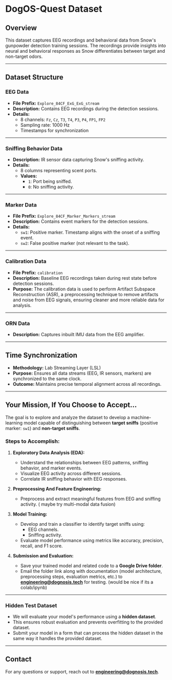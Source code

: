 # DogOS-Quest Dataset

## Overview
This dataset captures EEG recordings and behavioral data from Snow's gunpowder detection training sessions. The recordings provide insights into neural and behavioral responses as Snow differentiates between target and non-target odors.

---

## Dataset Structure

### **EEG Data**
- **File Prefix:** `Explore_84CF_ExG_ExG_stream`
- **Description:** Contains EEG recordings during the detection sessions.
- **Details:**
  - 8 channels: `Fz`, `Cz`, `T3`, `T4`, `P3`, `P4`, `FP1`, `FP2`
  - Sampling rate: 1000 Hz
  - Timestamps for synchronization

---

### **Sniffing Behavior Data**
- **Description:** IR sensor data capturing Snow's sniffing activity.
- **Details:**
  - 8 columns representing scent ports.
  - **Values:**
    - `1`: Port being sniffed.
    - `0`: No sniffing activity.

---

### **Marker Data**
- **File Prefix:** `Explore_84CF_Marker_Markers_stream`
- **Description:** Contains event markers for the detection sessions.
- **Details:**
  - `sw1`: Positive marker. Timestamp aligns with the onset of a sniffing event.
  - `sw2`: False positive marker (not relevant to the task).

---

### **Calibration Data**
- **File Prefix:** `calibration`
- **Description:** Baseline EEG recordings taken during rest state before detection sessions.
- **Purpose:** The calibration data is used to perform Artifact Subspace Reconstruction (ASR), a preprocessing technique to remove artifacts and noise from EEG signals, ensuring cleaner and more reliable data for analysis.

---

### **ORN Data**
- **Description:** Captures inbuilt IMU data from the EEG amplifier.

---

## **Time Synchronization**
- **Methodology:** Lab Streaming Layer (LSL)
- **Purpose:** Ensures all data streams (EEG, IR sensors, markers) are synchronized to the same clock.
- **Outcome:** Maintains precise temporal alignment across all recordings.

---

## Your Mission, If You Choose to Accept...
The goal is to explore and analyze the dataset to develop a machine-learning model capable of distinguishing between **target sniffs** (positive marker: `sw1`) and **non-target sniffs**. 

### Steps to Accomplish:
1. **Exploratory Data Analysis (EDA):**
   - Understand the relationships between EEG patterns, sniffing behavior, and marker events.
   - Visualize EEG activity across different sessions.
   - Correlate IR sniffing behavior with EEG responses.

2. **Preprocessing And Feature Engineering:**
   - Preprocess and extract meaningful features from EEG and sniffing activity. ( maybe try multi-modal data fusion)

3. **Model Training:**
   - Develop and train a classifier to identify target sniffs using:
     - EEG channels.
     - Sniffing activity.
   - Evaluate model performance using metrics like accuracy, precision, recall, and F1 score.

4. **Submission and Evaluation:**
   - Save your trained model and related code to a **Google Drive folder**.
   - Email the folder link along with documentation (model architecture, preprocessing steps, evaluation metrics, etc.) to **engineering@dognosis.tech** for testing. (would be nice if its a colab/ipynb)

---

### **Hidden Test Dataset**
- We will evaluate your model's performance using a **hidden dataset**. 
- This ensures robust evaluation and prevents overfitting to the provided dataset.
- Submit your model in a form that can process the hidden dataset in the same way it handles the provided dataset.

---

## Contact
For any questions or support, reach out to **engineering@dognosis.tech**.
